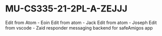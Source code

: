 # MU-CS335-21-2PL-A-ZEJJJ
Edit from Atom - Eoin
Edit from atom - Jack
Edit from atom - Joseph
Edit from vscode - Zaid
responder messaging backend for safeAmigos app
